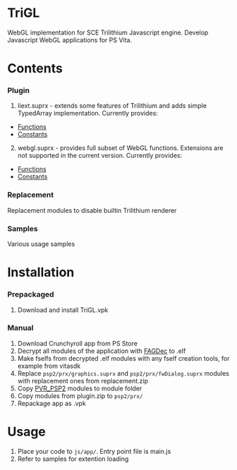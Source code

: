 # TriGL
WebGL implementation for SCE Trilithium Javascript engine.
Develop Javascript WebGL applications for PS Vita.

# Contents
### Plugin
1. liext.suprx - extends some features of Trilithium and adds simple TypedArray implementation. Currently provides:
- [Functions](https://github.com/GrapheneCt/TriGL/blob/main/plugin/liext/liext/functions.c)
- [Constants](https://github.com/GrapheneCt/TriGL/blob/main/plugin/liext/liext/constants.c)
2. webgl.suprx - provides full subset of WebGL functions. Extensions are not supported in the current version. Currently provides:
- [Functions](https://github.com/GrapheneCt/TriGL/blob/main/plugin/webgl/webgl/functions.c)
- [Constants](https://github.com/GrapheneCt/TriGL/blob/main/plugin/webgl/webgl/constants.c)
### Replacement
Replacement modules to disable builtin Trilithium renderer
### Samples
Various usage samples

# Installation
### Prepackaged
1. Download and install TriGL.vpk
### Manual
1. Download Crunchyroll app from PS Store
2. Decrypt all modules of the application with [FAGDec](https://github.com/CelesteBlue-dev/PSVita-RE-tools/tree/master/FAGDec/build) to .elf
3. Make fselfs from decrypted .elf modules with any fself creation tools, for example from vitasdk
4. Replace `psp2/prx/graphics.suprx` and `psp2/prx/fwDialog.suprx` modules with replacement ones from replacement.zip
5. Copy [PVR_PSP2](https://github.com/GrapheneCt/PVR_PSP2/releases) modules to module folder
6. Copy modules from plugin.zip to `psp2/prx/`
7. Repackage app as .vpk

# Usage
1. Place your code to `js/app/`. Entry point file is main.js
2. Refer to samples for extention loading
